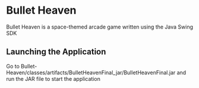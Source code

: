 # Bullet Heaven

Bullet Heaven is a space-themed arcade game written using the Java Swing SDK

## Launching the Application

Go to Bullet-Heaven/classes/artifacts/BulletHeavenFinal_jar/BulletHeavenFinal.jar and run the JAR file to start the application
